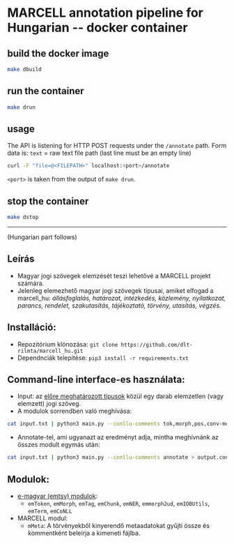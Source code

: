 # MARCELL annotation pipeline for Hungarian -- docker container

## build the docker image

```bash
make dbuild
```

## run the container

```bash
make drun
```

## usage

The API is listening for HTTP POST requests under the `/annotate` path.
Form data is: `text` = raw text file path
(last line must be an empty line)

```bash
curl -F "file=@<FILEPATH>" localhost:<port>/annotate
```

`<port>` is taken from the output of `make drun`.

## stop the container

```bash
make dstop
```

***

(Hungarian part follows)

## Leírás

- Magyar jogi szövegek elemzését teszi lehetővé a MARCELL projekt számára.
- Jelenleg elemezhető magyar jogi szövegek típusai, amiket elfogad a marcell_hu: 
*állásfoglalás, határozat, intézkedés, közlemény, nyilatkozat, parancs, rendelet, szakutasítás, tájékoztató, törvény, utasítás, végzés.*

## Installáció:
- Repozitórium klónozása:
`git clone https://github.com/dlt-rilmta/marcell_hu.git`
- Dependnciák telepítése:
`pip3 install -r requirements.txt`

## Command-line interface-es használata:
- Input: az [előre meghatározott típusok](https://github.com/dlt-rilmta/marcell_hu#le%C3%ADr%C3%A1s) közül egy darab elemzetlen (vagy elemzett) jogi szöveg.
- A modulok sorrendben való meghívása:
```bash 
cat input.txt | python3 main.py --conllu-comments tok,morph,pos,conv-morph,chunk,ner,fix-np,fix-ner,mmeta,term-iate,term-eurovoc,conll > output.conllup
```
- Annotate-tel, ami ugyanazt az eredményt adja, mintha meghívnánk az összes modult egymás után:
```bash
cat input.txt | python3 main.py --conllu-comments annotate > output.conllup

```

## Modulok:
- [e-magyar (emtsv) modulok](https://github.com/dlt-rilmta/emtsv#modules):
    - `emToken`, `emMorph`, `emTag`, `emChunk`, `emNER`, `emmorph2ud`, `emIOBUtils`, `emTerm`, `emCoNLL`
- MARCELL modul: 
    - `mMeta`: A törvényekből kinyerendő metaadatokat gyűjti össze és kommentként beleírja a kimeneti fájlba.
